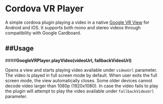 Cordova VR Player
======

A simple cordova plugin playing a video in a native [Google VR View](https://developers.google.com/vr/concepts/vrview) for Android and iOS. It supports both mono and stereo videos through compatibility with Google Cardboard.

##Usage
-----

####**GoogleVRPlayer.playVideo(videoUrl, fallbackVideoUrl)**

Opens a view and starts playing video available under `videoUrl` parameter. The video is played in full screen mode by default. When user exits the full screen mode, the view automatically closes. Some older devices cannot decode video larger than 1080p (1920x1080). In case the video fails to play the plugin will attempt to play the video available under `fallbackVideoUrl` parameter.